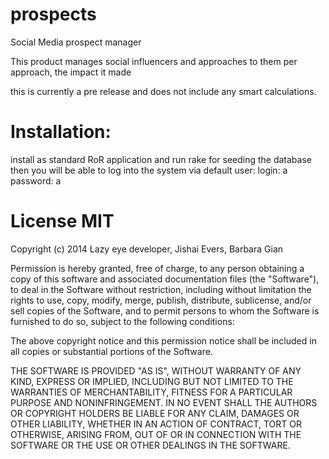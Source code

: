 prospects
=========

Social Media prospect manager

This product manages social influencers and approaches to them per approach, the impact it made

this is currently a pre release and does not include any smart calculations.



Installation:
============

install as standard RoR application and run rake for seeding the database
then you will be able to log into the system via default user: 
login: a
password: a



License MIT
==========
Copyright (c) 2014 Lazy eye developer, Jishai Evers, Barbara Gian


Permission is hereby granted, free of charge, to any person obtaining a copy of
this software and associated documentation files (the "Software"), to deal in
the Software without restriction, including without limitation the rights to
use, copy, modify, merge, publish, distribute, sublicense, and/or sell copies of
the Software, and to permit persons to whom the Software is furnished to do so,
subject to the following conditions:

The above copyright notice and this permission notice shall be included in all
copies or substantial portions of the Software.

THE SOFTWARE IS PROVIDED "AS IS", WITHOUT WARRANTY OF ANY KIND, EXPRESS OR
IMPLIED, INCLUDING BUT NOT LIMITED TO THE WARRANTIES OF MERCHANTABILITY, FITNESS
FOR A PARTICULAR PURPOSE AND NONINFRINGEMENT. IN NO EVENT SHALL THE AUTHORS OR
COPYRIGHT HOLDERS BE LIABLE FOR ANY CLAIM, DAMAGES OR OTHER LIABILITY, WHETHER
IN AN ACTION OF CONTRACT, TORT OR OTHERWISE, ARISING FROM, OUT OF OR IN
CONNECTION WITH THE SOFTWARE OR THE USE OR OTHER DEALINGS IN THE SOFTWARE.

